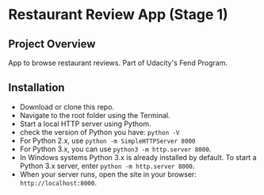 # Restaurant Review App (Stage 1)


## Project Overview

App to browse restaurant reviews. Part of Udacity's Fend Program. 

## Installation

- Download or clone this repo.
- Navigate to the root folder using the Terminal.
- Start a local HTTP server using Pythom.
- check the version of Python you have: `python -V`
- For Python 2.x, use `python -m SimpleHTTPServer 8000`
- For Python 3.x, you can use `python3 -m http.server 8000`.
- In Windows systems Python 3.x is already installed by default. To start a Python 3.x server, enter `python -m http.server 8000`.
- When your server runs, open the site in your browser: `http://localhost:8000`.






